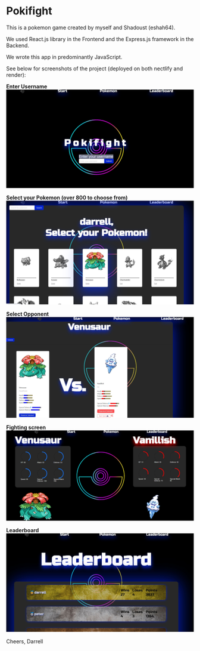 # Pokifight

This is a pokemon game created by myself and Shadoust (eshah64).

We used React.js library in the Frontend and the Express.js framework in the Backend.

We wrote this app in predominantly JavaScript.

See below for screenshots of the project (deployed on both nectlify and render):

**Enter Username**
![enter username](./src/assets/enterusername.jpg)

**Select your Pokemon (over 800 to choose from)**
![homepage](./src/assets/homepage.jpg)

**Select Opponent**
![selectopponent](./src/assets/opponentselect.jpg)

**Fighting screen**
![fight](./src/assets/fight.jpg)

**Leaderboard**
![leaderboard](./src/assets/leaderboard.jpg)

Cheers,
Darrell





